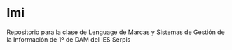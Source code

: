 # lmi
Repositorio para la clase de Lenguage de Marcas y Sistemas de Gestión de la Información de 1º de DAM del IES Serpis
